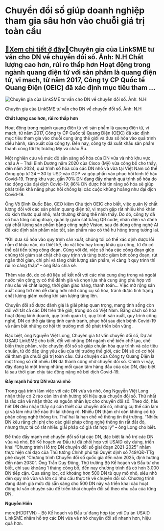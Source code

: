 Chuyển đổi số giúp doanh nghiệp tham gia sâu hơn vào chuỗi giá trị toàn cầu
===========================================================================

[:gift:Xem chi tiết ở đây:gift:](https://hddtvn.com/chuyen-doi-so-giup-doanh-nghiep-tham-gia-sau-hon-vao-chuoi-gia-tri-toan-cau/)Chuyên gia của LinkSME tư vấn cho DN về chuyển đổi số. Ảnh: N.H Chất lượng cao hơn, rủi ro thấp hơn Hoạt động trong ngành quang điện tử với sản phẩm là quang điện tử, vi mạch, từ năm 2017, Công ty CP Quốc tế Quang Điện (OEIC) đã xác định mục tiêu tham …
-------------------------------------------------------------------------------------------------------------------------------------------------------------------------------------------------------------------------------------------------------------





![Chuyên gia của LinkSME tư vấn cho DN về chuyển đổi số. 	Ảnh: N.H](https://hddtvn.com/wp-content/uploads/2021/02/62308529.jpg "Chuyên gia của LinkSME tư vấn cho DN về chuyển đổi số. 	Ảnh: N.H")


Chuyên gia của LinkSME tư vấn cho DN về chuyển đổi số. Ảnh: N.H



**Chất lượng cao hơn, rủi ro thấp hơn**


Hoạt động trong ngành quang điện tử với sản phẩm là quang điện tử, vi mạch, từ năm 2017, Công ty CP Quốc tế Quang Điện (OEIC) đã xác định mục tiêu tham gia vào chuỗi cung ứng thế giới và đưa số hóa vào quá trình điều hành, sản xuất của công ty. Đến nay, công ty đã xuất khẩu sản phẩm thành công tới thị trường Mỹ và châu Âu.





Một nghiên cứu về mức độ sẵn sàng số hóa của DN vừa và nhỏ khu vực châu Á – Thái Bình Dương năm 2020 của Cisco (Mỹ) vừa công bố cho thấy, đến năm 2024, quá trình số hóa của các DN nhỏ và vừa tại Việt Nam có thể đóng góp từ 24 – 30 tỷ USD vào GDP và góp phần vào phục hồi kinh tế hậu Covid-19. Trong khu vực, gần 70% DN đang đẩy nhanh quá trình số hóa do tác động của đại dịch Covid-19; 86% DN được hỏi tin rằng số hóa sẽ giúp phát triển khả năng phục hồi chống lại các cuộc khủng hoảng như đại dịch Covid-19.



Ông Võ Đình Quốc Bảo, CEO kiêm Chủ tịch OEIC cho biết, việc quản lý chất lượng đối với các sản phẩm quang điện tử, vi mạch gặp rất nhiều khó khăn do kích thước quá nhỏ, mắt thường không thể nhìn thấy. Do đó, công ty đã số hóa từng công đoạn, quản lý giám sát bằng QR code, nhận diện và đánh giá chất lượng sản phẩm bằng công nghệ Vision, sau đó dùng công nghệ AI để xác định sản phẩm nào tốt, sản phẩm nào có thể hư hỏng trong tương lai.


“Khi đưa số hóa vào quy trình sản xuất, chúng tôi có thể xác định được lỗi nằm ở khâu nào, do thiết kế, do vật liệu hay trong khâu gia công, từ đó có thể cải tiến từng công đoạn. Cùng với đó, việc số hóa các công đoạn giúp chúng tôi giám sát chặt chẽ quy trình và từng bước giảm bớt công đoạn, rút ngắn thời gian, chi phí và tăng chất lượng sản phẩm, vì càng ít quy trình thì rủi ro càng thấp” – ông Bảo chia sẻ.


Thêm vào đó, do có dữ liệu số kết nối với các nhà cung ứng trong và ngoài nước nên công ty có thể đánh giá và chọn lựa nhà cung ứng phù hợp với nhu cầu về chất lượng, thời gian giao hàng, thanh toán… Việc mở rộng sản xuất cũng trở nên dễ dàng hơn nhờ công cụ số hóa, tránh được tình trạng chất lượng giảm xuống khi sản lượng tăng lên.


Chuyển đổi số được đánh giá là giải pháp quan trọng, mang tính sống còn đối với tất cả các DN trên thế giới, trong đó có Việt Nam. Bằng cách số hóa hoạt động kinh doanh, quy trình quản trị, quy trình sản xuất, quy trình công nghệ, DN có thể gia tăng tính cạnh tranh, phục hồi sau dịch bệnh Covid-19 và nắm bắt những cơ hội thị trường mới để phát triển bền vững.


Đặc biệt, ông Nguyễn Việt Long, Chuyên gia tư vấn chuyển đổi số, Dự án USAID LinkSME cho biết, đối với những DN ngành chế biến chế tạo, chế biến thực phẩm, việc chuyển đổi số sẽ giúp chuẩn hóa quy trình và các tiêu chuẩn, từ đó đáp ứng yêu cầu của thị trường thế giới, các DN sẽ có cơ hội để tham gia chuỗi giá trị toàn cầu. Câu chuyện của Công ty Quang Điện là một trong số rất nhiều DN đã thành công nhờ chuyển đổi số. Chính vì vậy, đây đang là một trong những mối quan tâm hàng đầu của các DN, đặc biệt là sau thời gian chịu tác động nặng nề bởi dịch Covid-19.


**Đẩy mạnh hỗ trợ DN vừa và nhỏ**


Trong quá trình làm việc với các DN vừa và nhỏ, ông Nguyễn Việt Long nhận thấy có 2 rào cản lớn ảnh hưởng tới hiệu quả chuyển đổi số. Thứ nhất là rào cản về nhận thức và nguồn nhân lực cho chuyển đổi số. Theo đó, hầu hết DN đều nhận thấy sự cần thiết của chuyển đổi số, nhưng cụ thể cần làm gì và làm như thế nào thì lại không rõ. Nhiều DN thậm chí còn không có bộ phận công nghệ thông tin. Thứ hai là hạn chế về thông tin thị trường. “Nhiều DN kêu rằng chi phí cho các giải pháp công nghệ thông tin rất đắt đỏ, nhưng thực tế có rất nhiều giải pháp có giá rất hợp lý” – ông Long cho biết.


Để thúc đẩy mạnh mẽ chuyển đổi số tại các DN, đặc biệt là hỗ trợ các DN vừa và nhỏ, Bộ Kế hoạch và Đầu tư đã phối hợp với USAID xây dựng, triển khai “Chương trình Hỗ trợ DN chuyển đổi số giai đoạn 2021-2025” nhằm thực hiện chỉ đạo của Thủ tướng Chính phủ tại Quyết định số 749/QĐ-TTg phê duyệt “Chương trình Chuyển đổi số quốc gia đến năm 2025, định hướng đến năm 2030”. Ông Trần Duy Đông, Thứ trưởng Bộ Kế hoạch và Đầu tư cho biết, chỉ sau khoảng 1 tháng công bố, đến nay chương trình đã có hơn 3.000 DN tiếp cận. Qua sàng lọc, có khoảng hơn 500 DN từ quy mô nhỏ, siêu nhỏ đến quy mô vừa và lớn có nhu cầu thực tế về chuyển đổi số. Chương trình đang đánh giá mức độ sẵn sàng cho 500 DN này và triển khai các hoạt động tư vấn chuyên sâu để triển khai chuyển đổi số theo nhu cầu của từng DN.




**Nguyễn Hiền**



more(HDDTVN) – Bộ Kế hoạch và Đầu tư đang hợp tác với Dự án USAID LinkSME nhằm hỗ trợ các DN vừa và nhỏ chuyển đổi số nhanh hơn, hiệu quả hơn.

